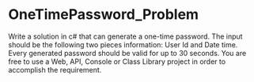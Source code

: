 # OneTimePassword_Problem

Write a solution in c# that can generate a one-time password. The input should be the following two pieces information: User Id and Date time. Every generated password should be valid for up to 30 seconds.
You are free to use a Web, API, Console or Class Library project in order to accomplish the requirement.
 
